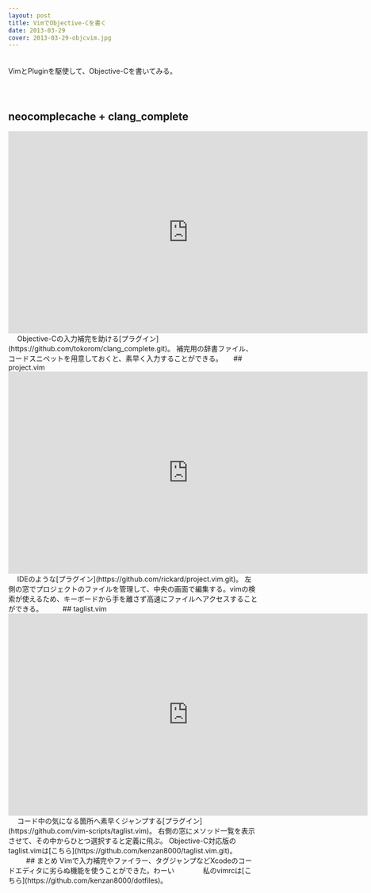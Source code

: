 ```yaml
---
layout: post
title: VimでObjective-Cを書く
date: 2013-03-29
cover: 2013-03-29-objcvim.jpg
---
```

　  
VimとPluginを駆使して、Objective-Cを書いてみる。  
　  
　  
## neocomplecache + clang_complete
<div class="video-container">
<iframe src="http://www.youtube.com/embed/TPdD-_K74mQ" frameborder="0" width="725px" height="408px" allowfullscreen></iframe>  
</div>
　  
Objective-Cの入力補完を助ける[プラグイン](https://github.com/tokorom/clang_complete.git)。  
補完用の辞書ファイル、コードスニペットを用意しておくと、素早く入力することができる。  
<script src="https://gist.github.com/kenzan8000/562aa466fe226a250730.js"></script>  
　  
## project.vim
<div class="video-container">
<iframe src="http://www.youtube.com/embed/YEL2Lv2N3X8" frameborder="0" width="725px" height="408px" allowfullscreen></iframe>  
</div>
　  
IDEのような[プラグイン](https://github.com/rickard/project.vim.git)。  
左側の窓でプロジェクトのファイルを管理して、中央の画面で編集する。vimの検索が使えるため、キーボードから手を離さず高速にファイルへアクセスすることができる。  
　  
　  
## taglist.vim
<div class="video-container">
<iframe src="http://www.youtube.com/embed/3DMk4gjTE6Q" frameborder="0" width="725px" height="408px" allowfullscreen></iframe>  
</div>
　  
コード中の気になる箇所へ素早くジャンプする[プラグイン](https://github.com/vim-scripts/taglist.vim)。  
右側の窓にメソッド一覧を表示させて、その中からひとつ選択すると定義に飛ぶ。  
Objective-C対応版のtaglist.vimは[こちら](https://github.com/kenzan8000/taglist.vim.git)。  
　  
　  
## まとめ
Vimで入力補完やファイラー、タグジャンプなどXcodeのコードエディタに劣らぬ機能を使うことができた。わーい  
　  
　  
　  
私のvimrcは[こちら](https://github.com/kenzan8000/dotfiles)。
